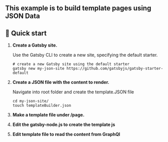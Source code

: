 ## This example is to build template pages using JSON Data

## 🚀 Quick start

1.  **Create a Gatsby site.**

    Use the Gatsby CLI to create a new site, specifying the default starter.

    ```shell
    # create a new Gatsby site using the default starter
    gatsby new my-json-site https://github.com/gatsbyjs/gatsby-starter-default
    ```

1.  **Create a JSON file with the content to render.**

    Navigate into root folder and create the template.JSON file 

    ```shell
    cd my-json-site/
    touch templateBuilder.json
    ```

1.  **Make a template file under /page.**

1.  **Edit the gatsby-node.js to create the template js**

1.  **Edit template file to read the content from GraphQl**



